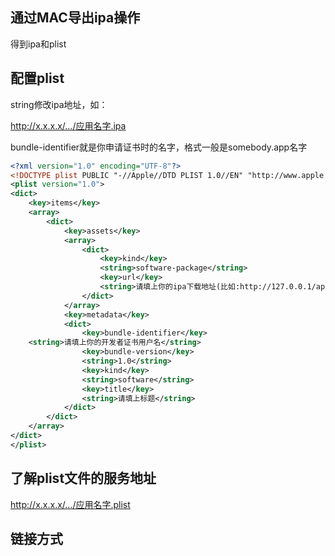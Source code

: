 
## 通过MAC导出ipa操作

得到ipa和plist

## 配置plist

string修改ipa地址，如：

http://x.x.x.x/.../应用名字.ipa

bundle-identifier就是你申请证书时的名字，格式一般是somebody.app名字

```xml
<?xml version="1.0" encoding="UTF-8"?>
<!DOCTYPE plist PUBLIC "-//Apple//DTD PLIST 1.0//EN" "http://www.apple.com/DTDs/PropertyList-1.0.dtd">
<plist version="1.0">
<dict>
    <key>items</key>
    <array>
        <dict>
            <key>assets</key>
            <array>
                <dict>
                    <key>kind</key>
                    <string>software-package</string>
                    <key>url</key>
                    <string>请填上你的ipa下载地址(比如:http://127.0.0.1/app.ipa)</string>
                </dict>
            </array>
            <key>metadata</key>
            <dict>
                <key>bundle-identifier</key>
    <string>请填上你的开发者证书用户名</string>
                <key>bundle-version</key>
                <string>1.0</string>
                <key>kind</key>
                <string>software</string>
                <key>title</key>
                <string>请填上标题</string>
            </dict>
        </dict>
    </array>
</dict>
</plist>
```



## 了解plist文件的服务地址

http://x.x.x.x/.../应用名字.plist

## 链接方式

<a title="iPhone" href="itms-services://?action=download-manifest&url=https://dn-你的空间名字.qbox.me/你的Plist存放位置/你的plist名字.plist">
